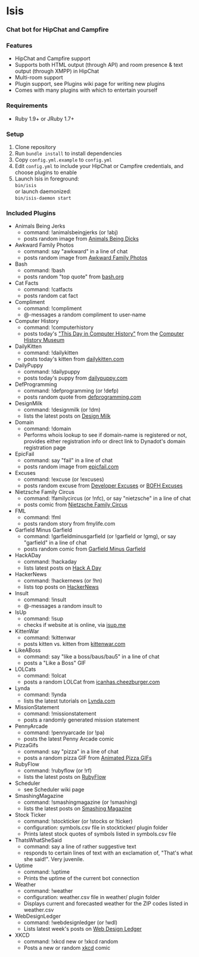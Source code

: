 # Isis
### Chat bot for HipChat and Campfire

### Features
- HipChat and Campfire support
- Supports both HTML output (through API) and room presence & text output (through XMPP) in HipChat
- Multi-room support
- Plugin support, see Plugins wiki page for writing new plugins
- Comes with many plugins with which to entertain yourself

### Requirements
- Ruby 1.9+ or JRuby 1.7+

### Setup
1. Clone repository
1. Run `bundle install` to install dependencies
1. Copy `config.yml.example` to `config.yml`
1. Edit `config.yml` to include your HipChat or Campfire credentials, and
   choose plugins to enable
1. Launch Isis in foreground:  
    `bin/isis`  
   or launch daemonized:  
    `bin/isis-daemon start`  

### Included Plugins
- Animals Being Jerks
  - command: !animalsbeingjerks (or !abj)
  - posts random image from [Animals Being Dicks](http://animalsbeingdicks.com)
- Awkward Family Photos
  - command: say "awkward" in a line of chat
  - posts random image from [Awkward Family Photos](http://awkwardfamilyphotos.com)
- Bash
  - command: !bash
  - posts random "top quote" from [bash.org](http://bash.org)
- Cat Facts
  - command: !catfacts
  - posts random cat fact
- Compliment
  - command: !compliment <user-name>
  - @-messages a random compliment to user-name
- Computer History
  - command: !computerhistory
  - posts today's ["This Day in Computer History"](http://www.computerhistory.org/tdih/) from the [Computer History Museum](http://www.computerhistory.org)
- DailyKitten
  - command: !dailykitten
  - posts today's kitten from [dailykitten.com](http://dailykitten.com)
- DailyPuppy
  - command: !dailypuppy
  - posts today's puppy from [dailypuppy.com](http://dailypuppy.com)
- DefProgramming
  - command: !defprogramming (or !defp)
  - posts random quote from [defprogramming.com](http://defprogramming.com)
- DesignMilk
  - command: !designmilk (or !dm)
  - lists the latest posts on [Design Milk](http://design-milk.com)
- Domain
  - command: !domain <domain-name>
  - Performs whois lookup to see if domain-name is registered or not, provides either registration info or direct link to Dynadot's domain registration page
- EpicFail
  - command: say "fail" in a line of chat
  - posts random image from [epicfail.com](http://epicfail.com)
- Excuses
  - command: !excuse (or !excuses)
  - posts random excuse from [Developer Excuses](http://developerexcuses.com) or [BOFH Excuses](http://bofh.gotblah.com/)
- Nietzsche Family Circus
  - command: !familycircus (or !nfc), or say "nietzsche" in a line of chat
  - posts comic from [Nietzsche Family Circus](http://nietzschefamilycircus.com)
- FML
  - command: !fml
  - posts random story from fmylife.com
- Garfield Minus Garfield
  - command: !garfieldminusgarfield (or !garfield or !gmg), or say "garfield" in a line of chat
  - posts random comic from [Garfield Minus Garfield](http://garfieldminusgarfield.net)
- HackADay
  - command: !hackaday
  - lists latest posts on [Hack A Day](http://hackaday.com)
- HackerNews
  - command: !hackernews (or !hn)
  - lists top posts on [HackerNews](http://news.ycombinator.com)
- Insult
  - command: !insult <user-name>
  - @-messages a random insult to <user-name>
- IsUp
  - command: !isup <domain>
  - checks if website at <domain> is online, via [isup.me](http://isup.me)
- KittenWar
  - command: !kittenwar
  - posts kitten vs. kitten from [kittenwar.com](http://www.kittenwar.com)
- LikeABoss
  - command: say "like a boss/baus/bau5" in a line of chat
  - posts a "Like a Boss" GIF
- LOLCats
  - command: !lolcat
  - posts a random LOLCat from [icanhas.cheezburger.com](http://icanhas.cheezburger.com/lolcats)
- Lynda
  - command: !lynda
  - lists the latest tutorials on [Lynda.com](http://lynda.com)
- MissionStatement
  - command: !missionstatement
  - posts a randomly generated mission statement
- PennyArcade
  - command: !pennyarcade (or !pa)
  - posts the latest Penny Arcade comic
- PizzaGifs
  - command: say "pizza" in a line of chat
  - posts a random pizza GIF from [Animated Pizza GIFs](http://animatedpizzagifs.com)
- RubyFlow
  - command: !rubyflow (or !rf)
  - lists the latest posts on [RubyFlow](http://rubyflow.com)
- Scheduler
  - see Scheduler wiki page
- SmashingMagazine
  - command: !smashingmagazine (or !smashing)
  - lists the latest posts on [Smashing Magazine](http://smashingmagazine.com)
- Stock Ticker
  - command: !stockticker (or !stocks or !ticker)
  - configuration: symbols.csv file in stockticker/ plugin folder
  - Prints latest stock quotes of symbols listed in symbols.csv file
- ThatsWhatSheSaid
  - command: say a line of rather suggestive text
  - responds to certain lines of text with an exclamation of, "That's what she said!". Very juvenile.
- Uptime
  - command: !uptime
  - Prints the uptime of the current bot connection
- Weather
  - command: !weather
  - configuration: weather.csv file in weather/ plugin folder
  - Displays current and forecasted weather for the ZIP codes listed in weather.csv
- WebDesignLedger
  - command: !webdesignledger (or !wdl)
  - Lists latest week's posts on [Web Design Ledger](http://webdesignledger.com)
- XKCD
  - command: !xkcd new or !xkcd random
  - Posts a new or random [xkcd](http://xkcd.com) comic
